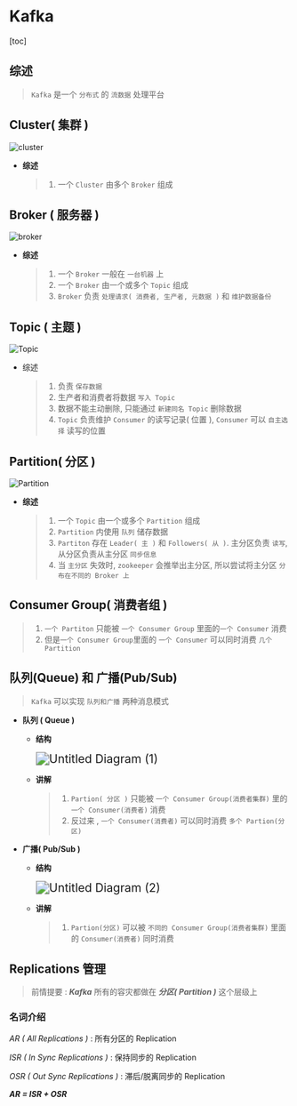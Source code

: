 # Kafka

[toc]

## 综述

> `Kafka` 是一个 `分布式` 的 `流数据` 处理平台

## **Cluster( 集群 )**

![cluster](Kafka.assets/cluster.png)

+ **综述**

  > 1. 一个 `Cluster` 由多个 `Broker` 组成

## **Broker ( 服务器 )**

![broker](Kafka.assets/broker.png)

+ **综述**

  > 1. 一个 `Broker` 一般在 `一台机器` 上
  > 2. 一个 `Broker` 由一个或多个 `Topic` 组成
  > 3. `Broker` 负责 `处理请求( 消费者, 生产者, 元数据 )` 和 `维护数据备份`

## **Topic ( 主题 )**

![Topic](Kafka.assets/Topic.png)

+ 综述

  > 1. 负责 `保存数据`
  > 2. 生产者和消费者将数据 `写入 Topic`
  > 3. 数据不能主动删除, 只能通过 `新建同名 Topic` 删除数据
  > 4. `Topic` 负责维护 `Consumer` 的读写记录( 位置 ), `Consumer` 可以 `自主选择` 读写的位置

## **Partition( 分区 )**

![Partition](Kafka.assets/Partition.png)

+ **综述**

  > 1. 一个 `Topic` 由一个或多个 `Partition` 组成
  > 2. `Partition` 内使用 `队列` 储存数据
  > 3. `Partiton` 存在 `Leader( 主 )` 和 `Followers( 从 )`. 主分区负责 `读写`, 从分区负责从主分区 `同步信息`
  > 4. 当 `主分区` 失效时, `zookeeper` 会推举出主分区, 所以尝试将主分区 `分布在不同的 Broker 上`

## **Consumer Group( 消费者组 )**

> 1. `一个 Partiton` 只能被 `一个 Consumer Group` 里面的`一个 Consumer` 消费
> 2. 但是`一个 Consumer Group`里面的 `一个 Consumer` 可以同时消费 `几个 Partition`



## **队列(Queue) 和 广播(Pub/Sub)**

> `Kafka` 可以实现 `队列和广播` 两种消息模式

+ **队列 ( Queue )**

  + **结构**

    <img src="Kafka.assets/Untitled%20Diagram%20(1)-1616042238888.png" alt="Untitled Diagram (1)" style="zoom:150%;" />

  + **讲解**

    > 1.  `Partion( 分区 )` 只能被 `一个 Consumer Group(消费者集群)` 里的 `一个 Consumer(消费者)` 消费
    > 2.  反过来 , `一个 Consumer(消费者)` 可以同时消费 `多个 Partion(分区)`

+ **广播( Pub/Sub )**

  + **结构**

    <img src="Kafka.assets/Untitled%20Diagram%20(2).png" alt="Untitled Diagram (2)" style="zoom:150%;" />

  + **讲解**

    > 1. `Partion(分区)` 可以被 `不同的 Consumer Group(消费者集群)` 里面的 `Consumer(消费者)` 同时消费




## Replications 管理

> 前情提要 : ***Kafka*** 所有的容灾都做在 ***分区( Partition )*** 这个层级上



### 名词介绍

*AR ( All Replications )* : 所有分区的 Replication 

*ISR ( In Sync Replications )* : 保持同步的 Replication

*OSR ( Out Sync Replications )* : 滞后/脱离同步的 Replication

***AR = ISR + OSR***



